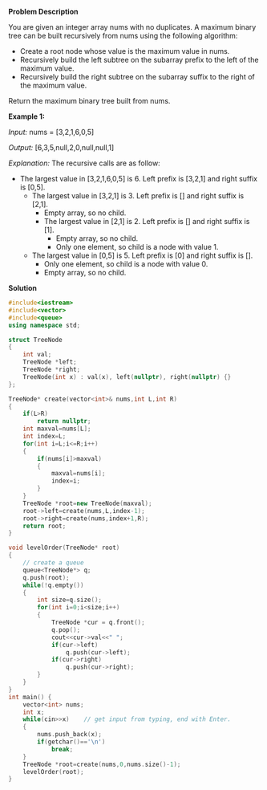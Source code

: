 **Problem Description**

You are given an integer array nums with no duplicates. A maximum binary tree can be built recursively from nums using the following algorithm:

- Create a root node whose value is the maximum value in nums.
- Recursively build the left subtree on the subarray prefix to the left of the maximum value.
- Recursively build the right subtree on the subarray suffix to the right of the maximum value.

Return the maximum binary tree built from nums.



**Example 1:**

*Input:* nums = [3,2,1,6,0,5]  

*Output:* [6,3,5,null,2,0,null,null,1]

*Explanation:* The recursive calls are as follow:

- The largest value in [3,2,1,6,0,5] is 6. Left prefix is [3,2,1] and right suffix is [0,5].
    - The largest value in [3,2,1] is 3. Left prefix is [] and right suffix is [2,1].
        - Empty array, so no child.
        - The largest value in [2,1] is 2. Left prefix is [] and right suffix is [1].
            - Empty array, so no child.
            - Only one element, so child is a node with value 1.
    - The largest value in [0,5] is 5. Left prefix is [0] and right suffix is [].
        - Only one element, so child is a node with value 0.
        - Empty array, so no child.

**Solution**
```cpp
#include<iostream>
#include<vector>
#include<queue>
using namespace std;

struct TreeNode
{
    int val;
    TreeNode *left;
    TreeNode *right;
    TreeNode(int x) : val(x), left(nullptr), right(nullptr) {}
};

TreeNode* create(vector<int>& nums,int L,int R)
{
    if(L>R)
        return nullptr;
    int maxval=nums[L];
    int index=L;
    for(int i=L;i<=R;i++)
    {
        if(nums[i]>maxval)
        {
            maxval=nums[i];
            index=i;
        }
    }
    TreeNode *root=new TreeNode(maxval);
    root->left=create(nums,L,index-1);
    root->right=create(nums,index+1,R);
    return root;
}

void levelOrder(TreeNode* root)
{
    // create a queue
    queue<TreeNode*> q;
    q.push(root);
    while(!q.empty())  
    {
        int size=q.size();
        for(int i=0;i<size;i++)
        {
            TreeNode *cur = q.front();
            q.pop();   
            cout<<cur->val<<" ";
            if(cur->left)
                q.push(cur->left);
            if(cur->right)
                q.push(cur->right);
        }
    }
}
int main() {
    vector<int> nums;
    int x;
    while(cin>>x)    // get input from typing, end with Enter.
    {
        nums.push_back(x);
        if(getchar()=='\n')
            break;
    }
    TreeNode *root=create(nums,0,nums.size()-1);
    levelOrder(root);
}
